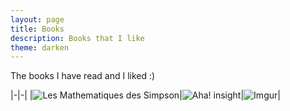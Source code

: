 ```yaml
---
layout: page
title: Books
description: Books that I like
theme: darken 
---
```


The books I have read and I liked :)

|-|-|
|![Les Mathematiques des Simpson](http://i.imgur.com/f20c2D3m.jpg)|![Aha! insight](http://i.imgur.com/9YEG8W0m.jpg)|![Imgur](http://i.imgur.com/EiVPBFym.jpg)|







